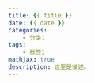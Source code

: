 ```yaml
---
title: {{ title }}
date: {{ date }}
categories:
	- 分类1
tags:
	- 标签1
mathjax: true
description: 这里是描述。
---
```


